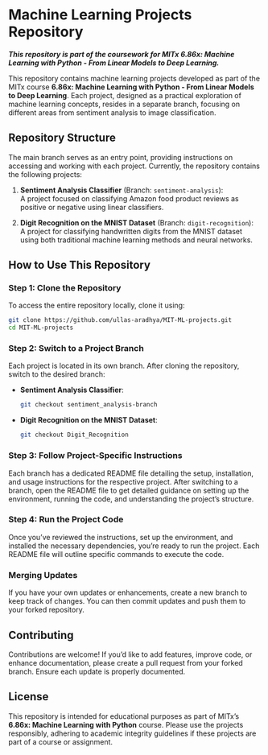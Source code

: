 # Machine Learning Projects Repository

**_This repository is part of the coursework for MITx 6.86x: Machine Learning with Python - From Linear Models to Deep Learning._**

This repository contains machine learning projects developed as part of the MITx course **6.86x: Machine Learning with Python - From Linear Models to Deep Learning**. Each project, designed as a practical exploration of machine learning concepts, resides in a separate branch, focusing on different areas from sentiment analysis to image classification.

## Repository Structure

The main branch serves as an entry point, providing instructions on accessing and working with each project. Currently, the repository contains the following projects:

1. **Sentiment Analysis Classifier** (Branch: `sentiment-analysis`):  
   A project focused on classifying Amazon food product reviews as positive or negative using linear classifiers.

2. **Digit Recognition on the MNIST Dataset** (Branch: `digit-recognition`):  
   A project for classifying handwritten digits from the MNIST dataset using both traditional machine learning methods and neural networks.

## How to Use This Repository

### Step 1: Clone the Repository

To access the entire repository locally, clone it using:

```bash
git clone https://github.com/ullas-aradhya/MIT-ML-projects.git
cd MIT-ML-projects
```

### Step 2: Switch to a Project Branch

Each project is located in its own branch. After cloning the repository, switch to the desired branch:

- **Sentiment Analysis Classifier**:

  ```bash
  git checkout sentiment_analysis-branch
  ```

- **Digit Recognition on the MNIST Dataset**:

  ```bash
  git checkout Digit_Recognition
  ```

### Step 3: Follow Project-Specific Instructions

Each branch has a dedicated README file detailing the setup, installation, and usage instructions for the respective project. After switching to a branch, open the README file to get detailed guidance on setting up the environment, running the code, and understanding the project’s structure.


### Step 4: Run the Project Code

Once you’ve reviewed the instructions, set up the environment, and installed the necessary dependencies, you’re ready to run the project. Each README file will outline specific commands to execute the code.

### Merging Updates

If you have your own updates or enhancements, create a new branch to keep track of changes. You can then commit updates and push them to your forked repository.

## Contributing

Contributions are welcome! If you’d like to add features, improve code, or enhance documentation, please create a pull request from your forked branch. Ensure each update is properly documented.

## License

This repository is intended for educational purposes as part of MITx’s **6.86x: Machine Learning with Python** course. Please use the projects responsibly, adhering to academic integrity guidelines if these projects are part of a course or assignment.
